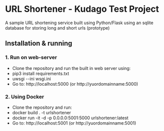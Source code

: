 URL Shortener - Kudago Test Project
====================

A sample URL shortening service built using Python/Flask using an sqlite database for storing long and short urls (prototype)

Installation & running
------------


### 1. Run on web-server

 - Clone the repository and run the built in web server using:
 - pip3 install requirements.txt
 - uwsgi --ini wsgi.ini
 - Go to: http://localhost:5000 (or http://yuordomainname:5000)    

### 2. Using Docker

 - Clone the repository and run:
 - docker build . -t urlshortener
 - docker  run -it -d -p 0.0.0.0:5001:5000 urlshortener:latest
 - Go to: http://localhost:5001 (or http://yuordomainname:5001)

